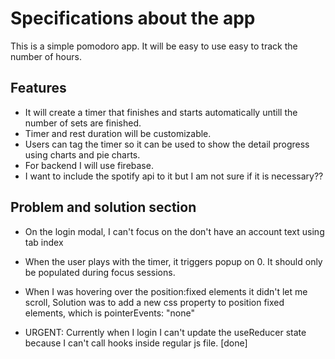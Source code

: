 # Specifications about the app

This is a simple pomodoro app. It will be easy to use easy to track the number of hours.

## Features

- It will create a timer that finishes and starts automatically untill the number of sets are finished.
- Timer and rest duration will be customizable.
- Users can tag the timer so it can be used to show the detail progress using charts and pie charts.
- For backend I will use firebase.
- I want to include the spotify api to it but I am not sure if it is necessary??

## Problem and solution section

- On the login modal, I can't focus on the don't have an account text using tab index
- When the user plays with the timer, it triggers popup on 0. It should only be populated during focus sessions.

- When I was hovering over the position:fixed elements it didn't let me scroll, Solution was to add a new css property to position fixed elements,
  which is pointerEvents: "none"

- URGENT: Currently when I login I can't update the useReducer state because I can't call
  hooks inside regular js file. [done]
